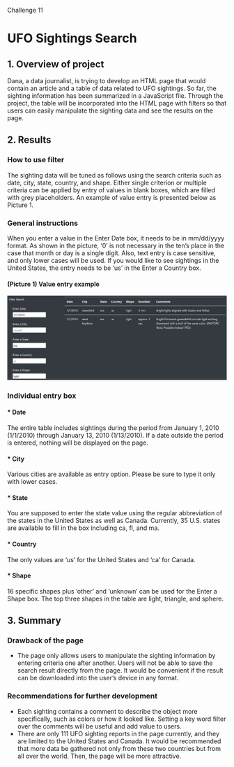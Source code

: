 Challenge 11
# UFO Sightings Search

## 1. Overview of project
Dana, a data journalist, is trying to develop an HTML page that would contain an article and a table of data related to UFO sightings. So far, the sighting information has been summarized in a JavaScript file. Through the project, the table will be incorporated into the HTML page with filters so that users can easily manipulate the sighting data and see the results on the page.


## 2. Results
### How to use filter
The sighting data will be tuned as follows using the search criteria such as date, city, state, country, and shape. Either single criterion or multiple criteria can be applied by entry of values in blank boxes, which are filled with grey placeholders. An example of value entry is presented below as Picture 1.

### General instructions
When you enter a value in the Enter Date box, it needs to be in mm/dd/yyyy format. As shown in the picture, ‘0’ is not necessary in the ten’s place in the case that month or day is a single digit. Also, text entry is case sensitive, and only lower cases will be used. If you would like to see sightings in the United States, the entry needs to be ‘us’ in the Enter a Country box.

#### (Picture 1) Value entry example
![](https://github.com/Ryoichi2022/UFOs/blob/main/Picture_1.png)

### Individual entry box
#### * Date
The entire table includes sightings during the period from January 1, 2010 (1/1/2010) through January 13, 2010 (1/13/2010). If a date outside the period is entered, nothing will be displayed on the page.

#### * City
Various cities are available as entry option. Please be sure to type it only with lower cases.

#### * State
You are supposed to enter the state value using the regular abbreviation of the states in the United States as well as Canada. Currently, 35 U.S. states are available to fill in the box including ca, fl, and ma.

#### * Country
The only values are ‘us’ for the United States and ‘ca’ for Canada.

#### * Shape
16 specific shapes plus ‘other’ and ‘unknown’ can be used for the Enter a Shape box. The top three shapes in the table are light, triangle, and sphere.


## 3. Summary
### Drawback of the page
* The page only allows users to manipulate the sighting information by entering criteria one after another. Users will not be able to save the search result directly from the page. It would be convenient if the result can be downloaded into the user’s device in any format.

### Recommendations for further development
* Each sighting contains a comment to describe the object more specifically, such as colors or how it looked like. Setting a key word filter over the comments will be useful and add value to users.
* There are only 111 UFO sighting reports in the page currently, and they are limited to the United States and Canada. It would be recommended that more data be gathered not only from these two countries but from all over the world. Then, the page will be more attractive.
